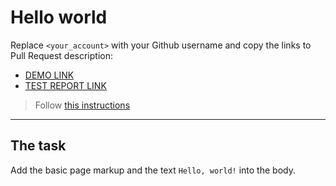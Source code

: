 # Hello world
Replace `<your_account>` with your Github username and copy the links to Pull Request description:
- [DEMO LINK](https://vchasnyk.github.io/layout_hello-world/)
- [TEST REPORT LINK](https://vchasnyk.github.io/layout_hello-world/report/html_report/)

> Follow [this instructions](https://mate-academy.github.io/layout_task-guideline/#how-to-solve-the-layout-tasks-on-github)
___

## The task 
Add the basic page markup and the text `Hello, world!` into the body.

